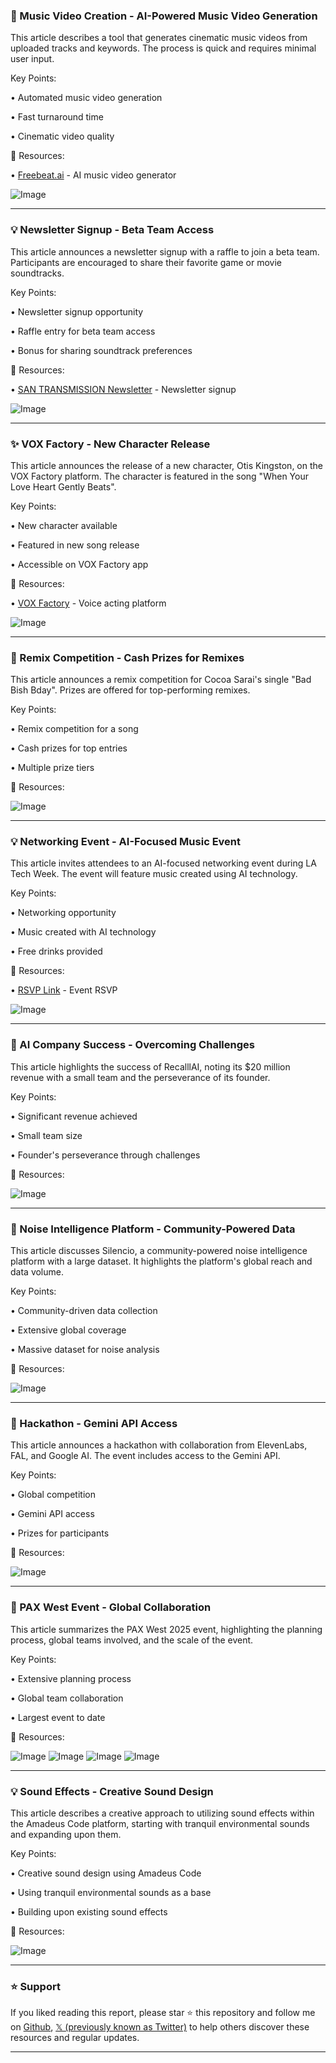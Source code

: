 ### 🚀 Music Video Creation - AI-Powered Music Video Generation

This article describes a tool that generates cinematic music videos from uploaded tracks and keywords.  The process is quick and requires minimal user input.


Key Points:

• Automated music video generation

•  Fast turnaround time

•  Cinematic video quality


🔗 Resources:

• [Freebeat.ai](https://x.com/freebeat_ai) - AI music video generator

![Image](https://pbs.twimg.com/ext_tw_video_thumb/1966504222784212992/pu/img/bdG_MLpNQu6WemV6.jpg)


---

### 💡 Newsletter Signup - Beta Team Access

This article announces a newsletter signup with a raffle to join a beta team.  Participants are encouraged to share their favorite game or movie soundtracks.


Key Points:

• Newsletter signup opportunity

• Raffle entry for beta team access

• Bonus for sharing soundtrack preferences


🔗 Resources:

• [SAN TRANSMISSION Newsletter](https://sansound.com/pages/the-san) - Newsletter signup

![Image](https://pbs.twimg.com/media/G0gEq8TXoAAOxz7?format=jpg&name=small)



---

### ✨ VOX Factory - New Character Release

This article announces the release of a new character, Otis Kingston, on the VOX Factory platform.  The character is featured in the song "When Your Love Heart Gently Beats".


Key Points:

• New character available

• Featured in new song release

• Accessible on VOX Factory app


🔗 Resources:

• [VOX Factory](voxfactory.app) - Voice acting platform

![Image](https://pbs.twimg.com/amplify_video_thumb/1966441317447446528/img/nwTvf0r5v3IDKlLX.jpg)


---

### 🚀 Remix Competition - Cash Prizes for Remixes

This article announces a remix competition for Cocoa Sarai's single "Bad Bish Bday".  Prizes are offered for top-performing remixes.


Key Points:

• Remix competition for a song

• Cash prizes for top entries

•  Multiple prize tiers


🔗 Resources:

![Image](https://pbs.twimg.com/amplify_video_thumb/1965843138179710976/img/jJgps3msfikxD2wl.jpg)


---

### 💡 Networking Event - AI-Focused Music Event

This article invites attendees to an AI-focused networking event during LA Tech Week.  The event will feature music created using AI technology.


Key Points:

• Networking opportunity

• Music created with AI technology

• Free drinks provided


🔗 Resources:

• [RSVP Link](partiful.com/e/seHtDdET8y0e) - Event RSVP


![Image](https://pbs.twimg.com/media/G0gDrNKWAAAzsNe?format=jpg&name=small)



---

### 🤖 AI Company Success - Overcoming Challenges

This article highlights the success of RecalllAI, noting its $20 million revenue with a small team and the perseverance of its founder.


Key Points:

• Significant revenue achieved

• Small team size

• Founder's perseverance through challenges


🔗 Resources:

![Image](https://pbs.twimg.com/amplify_video_thumb/1965811625589669889/img/rolvMz-IY4DteWH6.jpg)


---

### 🤖 Noise Intelligence Platform - Community-Powered Data

This article discusses Silencio, a community-powered noise intelligence platform with a large dataset.  It highlights the platform's global reach and data volume.


Key Points:

• Community-driven data collection

• Extensive global coverage

• Massive dataset for noise analysis


🔗 Resources:

![Image](https://pbs.twimg.com/amplify_video_thumb/1964290378174996480/img/DlVs5ambJSW5a4jl.jpg)



---

### 🚀 Hackathon - Gemini API Access

This article announces a hackathon with collaboration from ElevenLabs, FAL, and Google AI.  The event includes access to the Gemini API.


Key Points:

• Global competition

• Gemini API access

• Prizes for participants


🔗 Resources:

![Image](https://pbs.twimg.com/media/G0G2p2vbUAE5YbV?format=jpg&name=small)


---

### 🤖 PAX West Event - Global Collaboration

This article summarizes the PAX West 2025 event, highlighting the planning process, global teams involved, and the scale of the event.


Key Points:

• Extensive planning process

• Global team collaboration

• Largest event to date


🔗 Resources:

![Image](https://pbs.twimg.com/media/G0Iq3BQaEAAITp7?format=jpg&name=small)
![Image](https://pbs.twimg.com/media/G0Iq3BIaYAARLbA?format=jpg&name=small)
![Image](https://pbs.twimg.com/media/G0Iq3BMbsAAYGJT?format=jpg&name=360x360)
![Image](https://pbs.twimg.com/media/G0Iq3BObUAQE4dB?format=jpg&name=360x360)


---

### 💡 Sound Effects - Creative Sound Design

This article describes a creative approach to utilizing sound effects within the Amadeus Code platform, starting with tranquil environmental sounds and expanding upon them.


Key Points:

• Creative sound design using Amadeus Code

• Using tranquil environmental sounds as a base

• Building upon existing sound effects


🔗 Resources:

![Image](https://pbs.twimg.com/amplify_video_thumb/1963642626059493377/img/D5XhVmVe8ArE6i58.jpg)


---

### ⭐️ Support

If you liked reading this report, please star ⭐️ this repository and follow me on [Github](https://github.com/Drix10), [𝕏 (previously known as Twitter)](https://x.com/DRIX_10_) to help others discover these resources and regular updates.

---